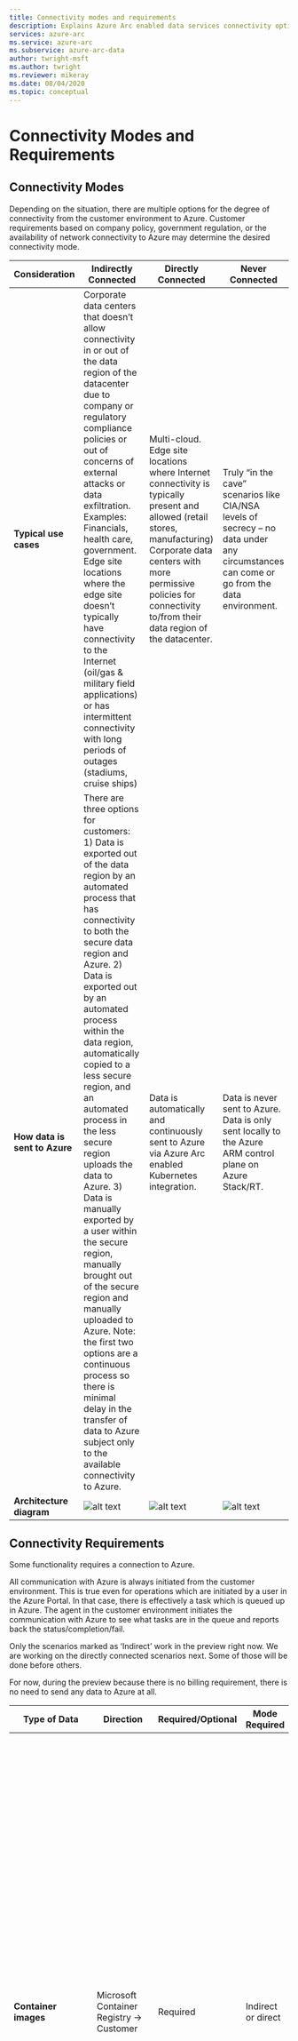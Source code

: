 ```yaml
---
title: Connectivity modes and requirements
description: Explains Azure Arc enabled data services connectivity options for from the customer environment to Azure
services: azure-arc
ms.service: azure-arc
ms.subservice: azure-arc-data
author: twright-msft
ms.author: twright
ms.reviewer: mikeray
ms.date: 08/04/2020
ms.topic: conceptual
---
```


# Connectivity Modes and Requirements

## Connectivity Modes

Depending on the situation, there are multiple options for the degree of connectivity from the customer environment to Azure.  Customer requirements based on company policy, government regulation, or the availability of network connectivity to Azure may determine the desired connectivity mode.

|**Consideration**|**Indirectly Connected**|**Directly Connected**|**Never Connected**|
|---|---|---|---|
|**Typical use cases**|Corporate data centers that doesn’t allow connectivity in or out of the data region of the datacenter due to company or regulatory compliance policies or out of concerns of external attacks or data exfiltration.  Examples: Financials, health care, government. Edge site locations where the edge site doesn’t typically have connectivity to the Internet (oil/gas & military field applications) or has intermittent connectivity with long periods of outages (stadiums, cruise ships)|Multi-cloud. Edge site locations where Internet connectivity is typically present and allowed (retail stores, manufacturing) Corporate data centers with more permissive policies for connectivity to/from their data region of the datacenter.|Truly “in the cave” scenarios like CIA/NSA levels of secrecy – no data under any circumstances can come or go from the data environment.|
|**How data is sent to Azure**|There are three options for customers: 1) Data is exported out of the data region by an automated process that has connectivity to both the secure data region and Azure. 2) Data is exported out by an automated process within the data region, automatically copied to a less secure region, and an automated process in the less secure region uploads the data to Azure. 3) Data is manually exported by a user within the secure region, manually brought out of the secure region and manually uploaded to Azure. Note: the first two options are a continuous process so there is minimal delay in the transfer of data to Azure subject only to the available connectivity to Azure.|Data is automatically and continuously sent to Azure via Azure Arc enabled Kubernetes integration.|Data is never sent to Azure.  Data is only sent locally to the Azure ARM control plane on Azure Stack/RT.|
|**Architecture diagram**|![alt text](/assets/Direct-connectivity-mode.png)|![alt text](/assets/Indirect-connectivity-mode.png)|![alt text](/assets/No-connectivity-mode.png)|

## Connectivity Requirements

Some functionality requires a connection to Azure.

All communication with Azure is always initiated from the customer environment. This is true even for operations which are initiated by a user in the Azure Portal.  In that case, there is effectively a task which is queued up in Azure.  The agent in the customer environment initiates the communication with Azure to see what tasks are in the queue and reports back the status/completion/fail.

Only the scenarios marked as ‘Indirect’ work in the preview right now.  We are working on the directly connected scenarios next.  Some of those will be done before others.

For now, during the preview because there is no billing requirement, there is no need to send any data to Azure at all.

|**Type of Data**|**Direction**|**Required/Optional**|**Mode Required**|**Notes**|
|---|---|---|---|---|
|**Container images**|Microsoft Container Registry -> Customer|Required|Indirect or direct|Container images are the method for distributing the software.  In an environment which can connect to the Microsoft Container Registry (MCR) over the internet the container images can be pulled directly from MCR.  In the event that the deployment environment doesn’t have direct connectivity, the customer can pull the images from MCR and push them to a private container registry in the deployment environment.  At deployment time the customer can configure the deployment process to pull from the private container registry instead of MCR. This also applies to automated updates.|
|**Resource inventory**|Customer environment -> Azure|Required|Indirect or direct|An inventory of data controllers, database instances (PostgreSQL and SQL) is kept in Azure for billing purposes and also for purposes of creating an inventory of all data controllers and database instances in one place which is especially useful if you have more than one environment with Azure Arc data services.  As instances are provisioned, deprovisioned, scaled out/in, scaled up/down the inventory is updated in Azure.|
|**Billing telemetry data**|Customer environment -> Azure|Required|Indirect or direct|Utilization of database instances must be sent to Azure for billing purposes.  Utilization here means the number of cores per hour that are used by each database instance, the pricing tier (business critical, general purpose, dev/test).|
|**Azure RBAC**|Customer environment -> Azure -> Customer Environment|Optional|Direct only|If you want to use Azure for RBAC then connectivity must be established with Azure at all times.  If you don’t want to use Azure for RBAC then local K8s RBAC can be used.|
|**Azure Active Directory**|Customer environment -> Azure -> Customer environment|Optional (maybe additional cost)|Direct only|If you want to use Azure AD then connectivity must be established with Azure at all times. If you don’t want to use Azure AD for authentication, you can us ADFS over AD.|
|**Monitoring data and logs**|Customer environment -> Azure|Optional (maybe additional cost)|Indirect or direct|If you want to send the locally collected monitoring data and logs to Azure Monitor for aggregating data across multiple environments into one place and also to take advantage of Azure Monitor services like alerts, using the data in Azure Machine Learning, etc.|
|**Backups/Restore**|Customer environment -> Azure -> Customer environment|Optional (additional cost)|Direct only|If you want to be able to send backups that are taken locally to Azure Backup for long term, offsite retention of backups and bring them back to the local environment for restore.|
|**Security services (Advanced Threat Protection, Vulnerability Assessment)**|Customer environment -> Azure -> Customer environment|Optional  (additional cost)|Direct only||
|**Provisioning and configuration changes from Azure Portal**|Customer environment -> Azure -> Customer environment|Optional|Direct only|Provisioning and configuration changes can be done locally using Azure Data Studio or the azdata CLI.  You only need this if you want to also be able to provision and make configuration changes from the Azure Portal.|